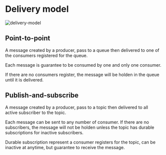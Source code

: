 # Delivery model

![delivery-model](https://i.stack.imgur.com/B6H90.png)

## Point-to-point

A message created by a producer, pass to a queue then delivered to one of the consumers registered for the queue.

Each message is guarantee to be consumed by one and only one consumer.

If there are no consumers register, the message will be holden in the queue until it is delivered.

## Publish-and-subscribe

A message created by a producer, pass to a topic then delivered to all active subscriber to the topic.

Each message can be sent to any number of consumer. If there are no subscribers, the message will not be holden unless the topic has durable subscriptions for inactive subscribers.

Durable subscription represent a consumer registers for the topic, can be inactive at anytime, but guarantee to receive the message.
